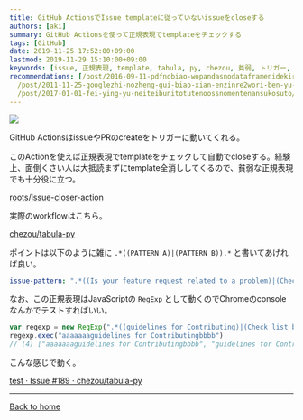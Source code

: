 ```yaml
---
title: GitHub ActionsでIssue templateに従っていないissueをcloseする
authors: [aki]
summary: GitHub Actionsを使って正規表現でtemplateをチェックする
tags: [GitHub]
date: 2019-11-25 17:52:00+09:00
lastmod: 2019-11-29 15:10:00+09:00
keywords: [issue, 正規表現, template, tabula, py, chezou, 貧弱, トリガー, close, actions]
recommendations: [/post/2016-09-11-pdfnobiao-wopandasnodataframenidekiru-tabula-py-zuo-tuta/,
  /post/2011-11-25-googlezhi-nozheng-gui-biao-xian-enzinre2wori-ben-yu-deshi-sitemita/,
  /post/2017-01-01-fei-ying-yu-neiteibunitotutenoossnomentenansukosuto/]
---
```


![](https://images.unsplash.com/photo-1520716963369-9b24de965de4?ixlib=rb-1.2.1&q=85&fm=jpg&crop=entropy&cs=srgb)

GitHub ActionsはissueやPRのcreateをトリガーに動いてくれる。

このActionを使えば正規表現でtemplateをチェックして自動でcloseする。経験上、面倒くさい人は大抵読まずにtemplate全消ししてくるので、貧弱な正規表現でも十分役に立つ。

[roots/issue-closer-action](https://github.com/roots/issue-closer-action)

実際のworkflowはこちら。

[chezou/tabula-py](https://github.com/chezou/tabula-py/blob/master/.github/workflows/autocloser.yml)

ポイントは以下のように雑に `.*((PATTERN_A)|(PATTERN_B)).*` と書いてあげれば良い。

```yaml
issue-pattern: ".*((Is your feature request related to a problem)|(Check list before submit)).*"
```

なお、この正規表現はJavaScriptの `RegExp` として動くのでChromeのconsoleなんかでテストすればいい。

```jsx
var regexp = new RegExp(".*((guidelines for Contributing)|(Check list before submit)).*");
regexp.exec("aaaaaaaguidelines for Contributingbbbb")
// (4) ["aaaaaaaguidelines for Contributingbbbb", "guidelines for Contributing", "guidelines for Contributing", undefined, index: 0, input: "aaaaaaaguidelines for Contributingbbbb", groups: undefined]

```

こんな感じで動く。

[test · Issue #189 · chezou/tabula-py](https://github.com/chezou/tabula-py/issues/189)

---

[Back to home](https://memo.chezo.uno/)
